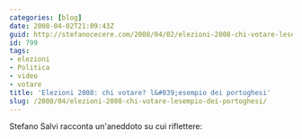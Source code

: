 ```yaml
---
categories: [blog]
date: 2008-04-02T21:09:43Z
guid: http://stefanocecere.com/2008/04/02/elezioni-2008-chi-votare-lesempio-dei-portoghesi/
id: 799
tags:
- elezioni
- Politica
- video
- votare
title: 'Elezioni 2008: chi votare? l&#039;esempio dei portoghesi'
slug: /2008/04/elezioni-2008-chi-votare-lesempio-dei-portoghesi/
---
```


Stefano Salvi racconta un'aneddoto su cui riflettere: